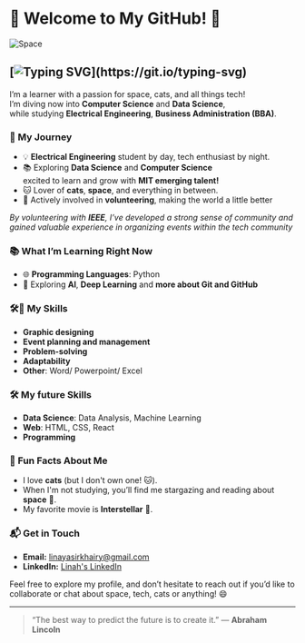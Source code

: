 
# 🌌 Welcome to My GitHub! 🌌

![Space](https://i.pinimg.com/originals/9e/2e/3b/9e2e3b57992c4390f6f963f838b5b896.gif)

## [![Typing SVG](https://readme-typing-svg.herokuapp.com?font=Fira+Code&size=30&pause=1000&width=435&lines=%F0%9F%91%8B+Hi+there!+I'm+Linah!)](https://git.io/typing-svg)

I’m a learner with a passion for space, cats, and all things tech!  
I’m diving now into **Computer Science** and **Data Science**,  
while studying **Electrical Engineering**, **Business Administration (BBA)**.

### 🚀 My Journey

- 💡 **Electrical Engineering** student by day, tech enthusiast by night.  
- 📚 Exploring **Data Science** and **Computer Science**  
 excited to learn and grow with **MIT emerging talent!**  
- 🐱 Lover of **cats**, **space**, and everything in between.
- 🤝 Actively involved in **volunteering**, making the world a little better

*By volunteering with **IEEE**, I’ve developed a strong sense of community
 and gained valuable experience in organizing events within the tech community*

### 📚 What I’m Learning Right Now

- 🌐 **Programming Languages**: Python
- 🧠 Exploring **AI**, **Deep Learning** and **more about Git and GitHub**

### 🛠️🎨 My Skills

- **Graphic designing**  
- **Event planning and management**
- **Problem-solving**  
- **Adaptability**
- **Other**: Word/ Powerpoint/ Excel  

### 🛠️ My **future** Skills  

- **Data Science**: Data Analysis, Machine Learning  
- **Web**: HTML, CSS, React  
- **Programming**  

### 🐾 Fun Facts About Me

- I love **cats** (but I don't own one! 🐱).
- When I'm not studying, you’ll find me stargazing and reading about **space** 🌠.
- My favorite movie is **Interstellar** 🎥.

### 📬 Get in Touch

- **Email:** <linayasirkhairy@gmail.com>  
- **LinkedIn:** [Linah's LinkedIn](https://www.linkedin.com/in/linah-khayri-474476339)

Feel free to explore my profile, and don’t hesitate to reach out if you’d like to
collaborate or chat about space, tech, cats or anything! 😄

---

> “The best way to predict the future is to create it.” — **Abraham Lincoln**
